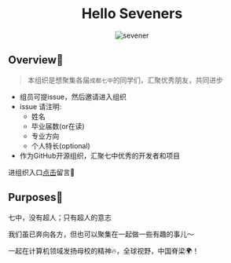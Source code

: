 <div align="center">

# Hello Seveners

![sevener](https://picreso.oss-cn-beijing.aliyuncs.com/sevener.png)

</div>

## Overview👀

> 本组织是想聚集各届`成都七中`的同学们，汇聚优秀朋友，共同进步

+ 组员可提issue，然后邀请进入组织
+ issue 请注明:
  + 姓名
  + 毕业届数(or在读)
  + 专业方向
  + 个人特长(optional)
+ 作为GitHub开源组织，汇聚七中优秀的开发者和项目

进组织入口[点击](https://github.com/No-7-High-School/HelloSeveners/issues)留言🌲

## Purposes👀

七中，没有超人；只有超人的意志

我们虽已奔向各方，但也可以聚集在一起做一些有趣的事儿～

一起在计算机领域发扬母校的精神🔥，全球视野，中国脊梁🌍！